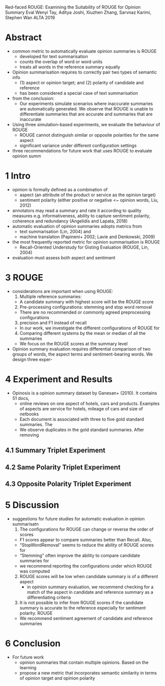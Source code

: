 Red-faced ROUGE: Examining the Suitability of ROUGE for Opinion Summary Eval
Wenyi Tay, Aditya Joshi, Xiuzhen Zhang, Sarvnaz Karimi, Stephen Wan
ALTA 2019

# Abstract

* common metric to automatically evaluate opinion summaries is ROUGE
  * developed for text summarisation
  * counts the overlap of word or word units
  * treats all words in the reference summary equally
* Opinion summarisation requires to correctly pair two types of semantic info
  * (1) aspect or opinion target; and (2) polarity of candidate and reference
  * has been considered a special case of text summarisation
* from the conclusion:
  * Our experiments simulate scenarios where inaccurate summaries are
    automatically generated. We observe that ROUGE is unable to differentiate
    summaries that are accurate and summaries that are inaccurate
* Using three simulation-based experiments, we evaluate the behaviour of ROUGE
  * ROUGE cannot distinguish similar or opposite polarities for the same aspect
  * significant variance under different configuration settings
* three recommendations for future work that uses ROUGE to evaluate opinion summ

# 1 Intro

* opinion is formally defined as a combination of
  * aspect (an attribute of the product or service as the opinion target)
  * sentiment polarity (either positive or negative <~ opinion words, Liu, 2012)
* annotators may read a summary and rate it according to quality measures
  e.g. informativeness, ability to capture sentiment polarity, coherence and
  redundancy (Angelidis and Lapata, 2018)
* automatic evaluation of opinion summaries adopts metrics from
  * text summarisation (Lin, 2004) and
  * machine translation (Papineni+ 2002; Lavie and Denkowski, 2009)
* the most frequently reported metric for opinion summarisation is ROUGE
  * Recall-Oriented Understudy for Gisting Evaluation (ROUGE, Lin, 2004)
* evaluation must assess both aspect and sentiment

# 3 ROUGE

* considerations are important when using ROUGE:
  1. Multiple reference summaries:
    * A candidate summary with highest score will be the ROUGE score
  2. Pre-processing configurations: stemming and stop word removal
    * There are no recommended or commonly agreed preprocessing configurations
  3. precision and F1 instead of recall
    * In our work, we investigate the different configurations of ROUGE for
  4. Comparing different systems by the mean or median of all the summaries
    * We focus on the ROUGE scores at the summary level
* Opinion summary evaluation requires differential comparison of two groups of
  words, the aspect terms and sentiment-bearing words. We design three exper-

# 4 Experiment and Results

* Opinosis is a opinion summary dataset by Ganesan+ (2010). It contains 51 docs,
  * online reviews on one aspect of hotels, cars and products. Examples of
    aspects are service for hotels, mileage of cars and size of netbooks
  * Each document is associated with three to five gold standard summaries.  The
  * We observe duplicates in the gold standard summaries. After removing

## 4.1 Summary Triplet Experiment

## 4.2 Same Polarity Triplet Experiment

## 4.3 Opposite Polarity Triplet Experiment

# 5 Discussion

* suggestions for future studies for automatic evaluation in opinion summarisatn
  1. The configurations for ROUGE can change or reverse the order of scores
    * F1 scores appear to compare summaries better than Recall. Also,
    * “StopWordRemoval” seems to reduce the ability of ROUGE scores for
    * “Stemming” often improve the ability to compare candidate summaries for
    * we recommend reporting the configurations under which ROUGE was computed
  2. ROUGE scores will be low when candidate summary is of a different aspect
     * in opinion summary evaluation, we recommend checking for a match of the
       aspect in candidate and reference summary as a differentiating criteria
  3. It is not possible to infer from ROUGE scores if the candidate summary is
     accurate to the reference especially for sentiment polarity. ROUGE
    * We recommend sentiment agreement of candidate and reference summaries

# 6 Conclusion

* For future work
  * opinion summaries that contain multiple opinions.  Based on the learning
  * propose a new metric that incorporates semantic similarity in terms of
    opinion target and opinion polarity
